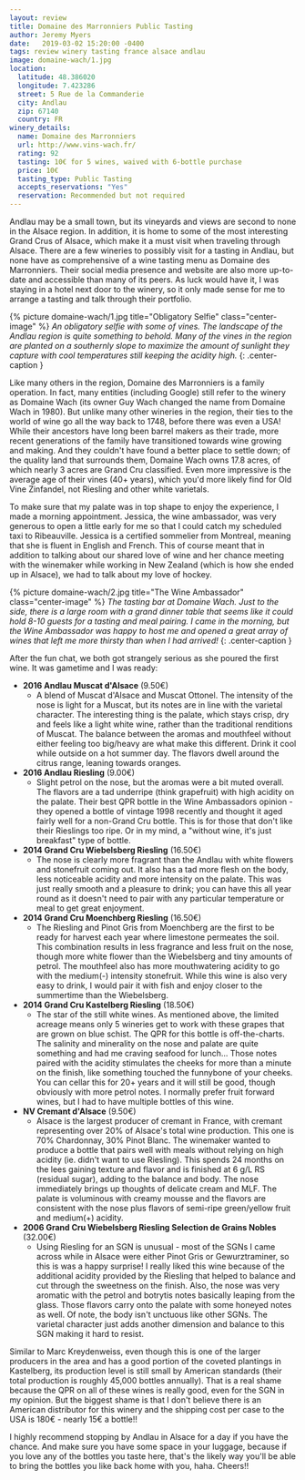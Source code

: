```yaml
---
layout: review
title: Domaine des Marronniers Public Tasting
author: Jeremy Myers
date:   2019-03-02 15:20:00 -0400
tags: review winery tasting france alsace andlau
image: domaine-wach/1.jpg
location:
  latitude: 48.386020
  longitude: 7.423286
  street: 5 Rue de la Commanderie
  city: Andlau
  zip: 67140
  country: FR
winery_details:
  name: Domaine des Marronniers
  url: http://www.vins-wach.fr/
  rating: 92
  tasting: 10€ for 5 wines, waived with 6-bottle purchase
  price: 10€
  tasting_type: Public Tasting
  accepts_reservations: "Yes"
  reservation: Recommended but not required
---
```

Andlau may be a small town, but its vineyards and views are second to none in the Alsace region.  In addition, it is home to some of the most interesting Grand Crus of Alsace, which make it a must visit when traveling through Alsace.  There are a few wineries to possibly visit for a tasting in Andlau, but none have as comprehensive of a wine tasting menu as Domaine des Marronniers.  Their social media presence and website are also more up-to-date and accessible than many of its peers.  As luck would have it, I was staying in a hotel next door to the winery, so it only made sense for me to arrange a tasting and talk through their portfolio.

{% picture domaine-wach/1.jpg title="Obligatory Selfie" class="center-image" %}
*An obligatory selfie with some of vines.  The landscape of the Andlau region is quite something to behold.  Many of the vines in the region are planted on a southernly slope to maximize the amount of sunlight they capture with cool temperatures still keeping the acidity high.*
{: .center-caption }

Like many others in the region, Domaine des Marronniers is a family operation.  In fact, many entities (including Google) still refer to the winery as Domaine Wach (its owner Guy Wach changed the name from Domaine Wach in 1980).  But unlike many other wineries in the region, their ties to the world of wine go all the way back to 1748, before there was even a USA!  While their ancestors have long been barrel makers as their trade, more recent generations of the family have transitioned towards wine growing and making.  And they couldn't have found a better place to settle down; of the quality land that surrounds them, Domaine Wach owns 17.8 acres, of which nearly 3 acres are Grand Cru classified.  Even more impressive is the average age of their vines (40+ years), which you'd more likely find for Old Vine Zinfandel, not Riesling and other white varietals.

To make sure that my palate was in top shape to enjoy the experience, I made a morning appointment.  Jessica, the wine ambassador, was very generous to open a little early for me so that I could catch my scheduled taxi to Ribeauville.  Jessica is a certified sommelier from Montreal, meaning that she is fluent in English and French.  This of course meant that in addition to talking about our shared love of wine and her chance meeting with the winemaker while working in New Zealand (which is how she ended up in Alsace), we had to talk about my love of hockey. 

{% picture domaine-wach/2.jpg title="The Wine Ambassador" class="center-image" %}
*The tasting bar at Domaine Wach.  Just to the side, there is a large room with a grand dinner table that seems like it could hold 8-10 guests for a tasting and meal pairing.  I came in the morning, but the Wine Ambassador was happy to host me and opened a great array of wines that left me more thirsty than when I had arrived!*
{: .center-caption }

After the fun chat, we both got strangely serious as she poured the first wine.  It was gametime and I was ready:

* **2016 Andlau Muscat d'Alsace** (9.50€)
  * A blend of Muscat d'Alsace and Muscat Ottonel.  The intensity of the nose is light for a Muscat, but its notes are in line with the varietal character.  The interesting thing is the palate, which stays crisp, dry and feels like a light white wine, rather than the traditional renditions of Muscat.  The balance between the aromas and mouthfeel without either feeling too big/heavy are what make this different.  Drink it cool while outside on a hot summer day.  The flavors dwell around the citrus range, leaning towards oranges.
* **2016 Andlau Riesling** (9.00€)
  * Slight petrol on the nose, but the aromas were a bit muted overall.  The flavors are a tad underripe (think grapefruit) with high acidity on the palate.  Their best QPR bottle in the Wine Ambassadors opinion - they opened a bottle of vintage 1998 recently and thought it aged fairly well for a non-Grand Cru bottle.  This is for those that don't like their Rieslings too ripe.  Or in my mind, a "without wine, it's just breakfast" type of bottle.
* **2014 Grand Cru Wiebelsberg Riesling** (16.50€)
  * The nose is clearly more fragrant than the Andlau with white flowers and stonefruit coming out.  It also has a tad more flesh on the body, less noticeable acidity and more intensity on the palate.  This was just really smooth and a pleasure to drink; you can have this all year round as it doesn't need to pair with any particular temperature or meal to get great enjoyment.
* **2014 Grand Cru Moenchberg Riesling** (16.50€)
  * The Riesling and Pinot Gris from Moenchberg are the first to be ready for harvest each year where limestone permeates the soil.  This combination results in less fragrance and less fruit on the nose, though more white flower than the Wiebelsberg and tiny amounts of petrol.  The mouthfeel also has more mouthwatering acidity to go with the medium(-) intensity stonefruit.  While this wine is also very easy to drink, I would pair it with fish and enjoy closer to the summertime than the Wiebelsberg.  
* **2014 Grand Cru Kastelberg Riesling** (18.50€)
  * The star of the still white wines.  As mentioned above, the limited acreage means only 5 wineries get to work with these grapes that are grown on blue schist.  The QPR for this bottle is off-the-charts.  The salinity and minerality on the nose and palate are quite something and had me craving seafood for lunch...  Those notes paired with the acidity stimulates the cheeks for more than a minute on the finish, like something touched the funnybone of your cheeks.  You can cellar this for 20+ years and it will still be good, though obviously with more petrol notes.  I normally prefer fruit forward wines, but I had to have multiple bottles of this wine.
* **NV Cremant d'Alsace** (9.50€)
  * Alsace is the largest producer of cremant in France, with cremant representing over 20% of Alsace's total wine production.  This one is 70% Chardonnay, 30% Pinot Blanc.  The winemaker wanted to produce a bottle that pairs well with meals without relying on high acidity (ie. didn't want to use Riesling).  This spends 24 months on the lees gaining texture and flavor and is finished at 6 g/L RS (residual sugar), adding to the balance and body.  The nose immediately brings up thoughts of delicate cream and MLF.  The palate is voluminous with creamy mousse and the flavors are consistent with the nose plus flavors of semi-ripe green/yellow fruit and medium(+) acidity.
* **2006 Grand Cru Wiebelsberg Riesling Selection de Grains Nobles** (32.00€)
  * Using Riesling for an SGN is unusual - most of the SGNs I came across while in Alsace were either Pinot Gris or Gewurztraminer, so this is was a happy surprise!  I really liked this wine because of the additional acidity provided by the Riesling that helped to balance and cut through the sweetness on the finish.  Also, the nose was very aromatic with the petrol and botrytis notes basically leaping from the glass.  Those flavors carry onto the palate with some honeyed notes as well.  Of note, the body isn't unctuous like other SGNs.  The varietal character just adds another dimension and balance to this SGN making it hard to resist.

Similar to Marc Kreydenweiss, even though this is one of the larger producers in the area and has a good portion of the coveted plantings in Kastelberg, its production level is still small by American standards (their total production is roughly 45,000 bottles annually).  That is a real shame because the QPR on all of these wines is really good, even for the SGN in my opinion.  But the biggest shame is that I don't believe there is an American distributor for this winery and the shipping cost per case to the USA is 180€ - nearly 15€ a bottle!!  

I highly recommend stopping by Andlau in Alsace for a day if you have the chance.  And make sure you have some space in your luggage, because if you love any of the bottles you taste here, that's the likely way you'll be able to bring the bottles you like back home with you, haha.  Cheers!!
